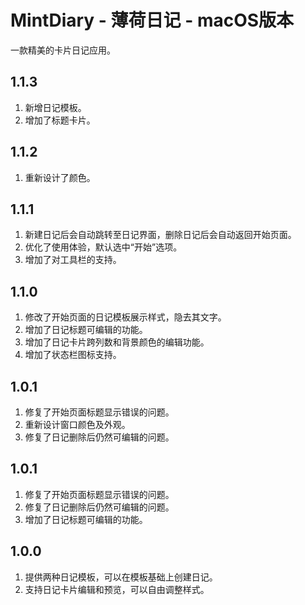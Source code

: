# MintDiary - 薄荷日记 - macOS版本
一款精美的卡片日记应用。

## 1.1.3
1. 新增日记模板。
2. 增加了标题卡片。

## 1.1.2
1. 重新设计了颜色。

## 1.1.1
1. 新建日记后会自动跳转至日记界面，删除日记后会自动返回开始页面。
2. 优化了使用体验，默认选中“开始”选项。
3. 增加了对工具栏的支持。

## 1.1.0
1. 修改了开始页面的日记模板展示样式，隐去其文字。
2. 增加了日记标题可编辑的功能。
3. 增加了日记卡片跨列数和背景颜色的编辑功能。
4. 增加了状态栏图标支持。

## 1.0.1
1. 修复了开始页面标题显示错误的问题。
2. 重新设计窗口颜色及外观。
3. 修复了日记删除后仍然可编辑的问题。

## 1.0.1
1. 修复了开始页面标题显示错误的问题。
2. 修复了日记删除后仍然可编辑的问题。
3. 增加了日记标题可编辑的功能。

## 1.0.0
1. 提供两种日记模板，可以在模板基础上创建日记。
2. 支持日记卡片编辑和预览，可以自由调整样式。